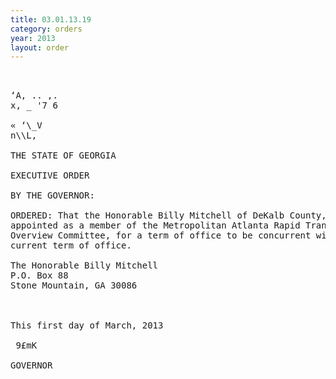 ```yaml
---
title: 03.01.13.19
category: orders
year: 2013
layout: order
---
```


<pre>  

‘A, .. ,.
x, _ '7 6

« ‘\_V
n\\L,

THE STATE OF GEORGIA

EXECUTIVE ORDER

BY THE GOVERNOR:

ORDERED: That the Honorable Billy Mitchell of DeKalb County, Georgia, is
appointed as a member of the Metropolitan Atlanta Rapid Transit
Overview Committee, for a term of office to be concurrent with his
current term of office.

The Honorable Billy Mitchell
P.O. Box 88
Stone Mountain, GA 30086

 

This first day of March, 2013

 9£mK

GOVERNOR

</pre>
